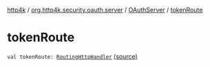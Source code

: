 [http4k](../../index.md) / [org.http4k.security.oauth.server](../index.md) / [OAuthServer](index.md) / [tokenRoute](./token-route.md)

# tokenRoute

`val tokenRoute: `[`RoutingHttpHandler`](../../org.http4k.routing/-routing-http-handler/index.md) [(source)](https://github.com/http4k/http4k/blob/master/http4k-security-oauth/src/main/kotlin/org/http4k/security/oauth/server/OAuthServer.kt#L36)